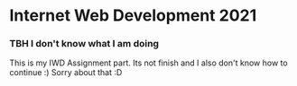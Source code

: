 # Internet Web Development 2021

### TBH I don't know what I am doing

This is my IWD Assignment part. Its not finish and I also don't know how to continue :)
Sorry about that :D

